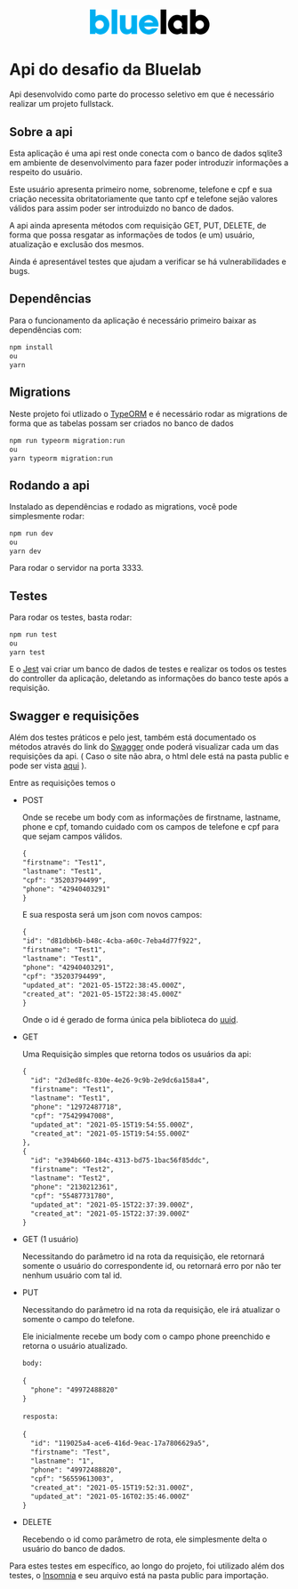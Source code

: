 <h1 align="center">
    <img alt="BluelabLogo" title="Bluelab" src=".github/bluelab.png" />
</h1>

# Api do desafio da Bluelab

Api desenvolvido como parte do processo seletivo em que é necessário realizar um projeto fullstack.

## Sobre a api

Esta aplicação é uma api rest onde conecta com o banco de dados sqlite3 em ambiente de desenvolvimento para fazer poder introduzir informações a respeito do usuário.

Este usuário apresenta primeiro nome, sobrenome, telefone e cpf e sua criação necessita obritatoriamente que tanto cpf e telefone sejão valores válidos para assim poder ser introduizdo no banco de dados.

A api ainda apresenta métodos com requisição GET, PUT, DELETE, de forma que possa resgatar as informações de todos (e um) usuário, atualização e exclusão dos mesmos.

Ainda é apresentável testes que ajudam a verificar se há vulnerabilidades e bugs.

## Dependências

Para o funcionamento da aplicação é necessário primeiro baixar as dependências com:

```
npm install
ou
yarn
```

## Migrations

Neste projeto foi utlizado o [TypeORM](https://typeorm.io/#/using-ormconfig) e é necessário rodar as migrations de forma que as tabelas possam ser criados no banco de dados

```
npm run typeorm migration:run
ou
yarn typeorm migration:run
```

## Rodando a api

Instalado as dependências e rodado as migrations, você pode simplesmente rodar:

```
npm run dev
ou
yarn dev
```

Para rodar o servidor na porta 3333.

## Testes

Para rodar os testes, basta rodar:

```
npm run test
ou
yarn test
```

E o [Jest](https://jestjs.io/pt-BR/) vai criar um banco de dados de testes e realizar os todos os testes do controller da aplicação, deletando as informações do banco teste após a requisição.

## Swagger e requisições

Além dos testes práticos e pelo jest, também está documentado os métodos através do link do
<a href="https://app.swaggerhub.com/apis-docs/RenatoDTH/Bluelab_Desafio/1.0.0-oas3" target="_blank">Swagger</a> onde poderá visualizar cada um das requisições da api. ( Caso o site não abra, o html dele está na pasta public e pode ser vista <a href="https://htmlpreview.github.io/?https://github.com/RenatoDTH/Desafio_Bluelab_Backend/blob/master/src/public/SwaggerDocumentation.html" target="_blank">aqui</a> ).

Entre as requisições temos o

- POST

  Onde se recebe um body com as informações de firstname, lastname, phone e cpf, tomando cuidado com os campos de telefone e cpf para que sejam campos válidos.

  ```
  {
  "firstname": "Test1",
  "lastname": "Test1",
  "cpf": "35203794499",
  "phone": "42940403291"
  }
  ```

  E sua resposta será um json com novos campos:

  ```
  {
  "id": "d81dbb6b-b48c-4cba-a60c-7eba4d77f922",
  "firstname": "Test1",
  "lastname": "Test1",
  "phone": "42940403291",
  "cpf": "35203794499",
  "updated_at": "2021-05-15T22:38:45.000Z",
  "created_at": "2021-05-15T22:38:45.000Z"
  }
  ```

  Onde o id é gerado de forma única pela biblioteca do [uuid](https://github.com/uuidjs/uuid#readme).

- GET

  Uma Requisição simples que retorna todos os usuários da api:

  ```
  {
    "id": "2d3ed8fc-830e-4e26-9c9b-2e9dc6a158a4",
    "firstname": "Test1",
    "lastname": "Test1",
    "phone": "12972487718",
    "cpf": "75429947008",
    "updated_at": "2021-05-15T19:54:55.000Z",
    "created_at": "2021-05-15T19:54:55.000Z"
  },
  {
    "id": "e394b660-184c-4313-bd75-1bac56f85ddc",
    "firstname": "Test2",
    "lastname": "Test2",
    "phone": "2130212361",
    "cpf": "55487731780",
    "updated_at": "2021-05-15T22:37:39.000Z",
    "created_at": "2021-05-15T22:37:39.000Z"
  }
  ```

- GET (1 usuário)

  Necessitando do parâmetro id na rota da requisição, ele retornará somente o usuário do correspondente id, ou retornará erro por não ter nenhum usuário com tal id.

- PUT

  Necessitando do parâmetro id na rota da requisição, ele irá atualizar o somente o campo do telefone.

  Ele inicialmente recebe um body com o campo phone preenchido e retorna o usuário atualizado.

  ```
  body:

  {
    "phone": "49972488820"
  }

  resposta:

  {
    "id": "119025a4-ace6-416d-9eac-17a7806629a5",
    "firstname": "Test",
    "lastname": "1",
    "phone": "49972488820",
    "cpf": "56559613003",
    "created_at": "2021-05-15T19:52:31.000Z",
    "updated_at": "2021-05-16T02:35:46.000Z"
  }
  ```

- DELETE

  Recebendo o id como parâmetro de rota, ele simplesmente delta o usuário do banco de dados.

Para estes testes em específico, ao longo do projeto, foi utilizado além dos testes, o [Insomnia](https://insomnia.rest/download) e seu arquivo está na pasta public para importação.
